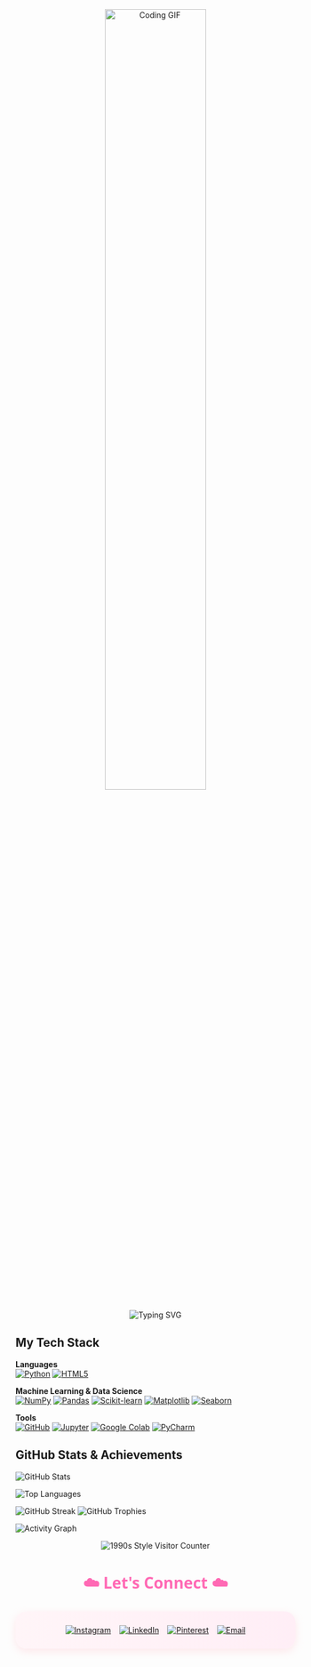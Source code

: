 
<div align="center">
  <img src="https://i.pinimg.com/originals/7c/a2/89/7ca28999fb18fe29ebbdb2ad8f27bf8d.gif" style="width: 60%; height: auto;" alt="Coding GIF">
</div>
<div align="center">
  <!-- Customize the text in the lines parameter -->
  <img src="https://readme-typing-svg.herokuapp.com?font=Fira+Code&pause=1000&color=FF69B4&center=true&vCenter=true&width=435&lines=Hi+I'm+Liya;Computer+Science+Student;Always+Learning+New+Things" alt="Typing SVG" />
</div>




## My Tech Stack 
**Languages**  
[![Python](https://img.shields.io/badge/Python-ffb6c1?style=for-the-badge&logo=python&logoColor=white)](https://www.python.org/) 
[![HTML5](https://img.shields.io/badge/HTML5-f9c6d4?style=for-the-badge&logo=html5&logoColor=white)](https://www.w3schools.com/html/)

**Machine Learning & Data Science**  
[![NumPy](https://img.shields.io/badge/Numpy-ffafd2?style=for-the-badge&logo=numpy&logoColor=white)](https://numpy.org/) 
[![Pandas](https://img.shields.io/badge/Pandas-fcc8e2?style=for-the-badge&logo=pandas&logoColor=white)](https://pandas.pydata.org/) 
[![Scikit-learn](https://img.shields.io/badge/Scikit--learn-fbb1d5?style=for-the-badge&logo=scikit-learn&logoColor=white)](https://scikit-learn.org/) 
[![Matplotlib](https://img.shields.io/badge/Matplotlib-f8d3e0?style=for-the-badge&logo=plotly&logoColor=white)](https://matplotlib.org/) 
[![Seaborn](https://img.shields.io/badge/Seaborn-fccde2?style=for-the-badge&logo=seaborn&logoColor=white)](https://seaborn.pydata.org/)

**Tools**  
[![GitHub](https://img.shields.io/badge/GitHub-fce3f1?style=for-the-badge&logo=github&logoColor=black)](https://github.com/) 
[![Jupyter](https://img.shields.io/badge/Jupyter-f3cfe9?style=for-the-badge&logo=jupyter&logoColor=white)](https://jupyter.org/) 
[![Google Colab](https://img.shields.io/badge/Google_Colab-fde2e4?style=for-the-badge&logo=googlecolab&logoColor=white)](https://colab.research.google.com/) 
[![PyCharm](https://img.shields.io/badge/PyCharm-fad9e4?style=for-the-badge&logo=pycharm&logoColor=white)](https://www.jetbrains.com/pycharm/)

## GitHub Stats & Achievements

<div align="left">
  <!-- Replace YOUR_GITHUB_USERNAME with your actual GitHub username -->
  <img src="https://github-readme-stats.vercel.app/api?username=liyachittilappilly&show_icons=true&count_private=true&theme=radical&hide_border=true" alt="GitHub Stats" />
  
  ![Top Languages](https://github-readme-stats.vercel.app/api/top-langs/?username=liyachittilappilly&layout=compact&theme=radical)
</div>
  <img src="https://github-readme-streak-stats.herokuapp.com/?user=liyachittilappilly&theme=radical&hide_border=true" alt="GitHub Streak" />

  <img src="https://github-profile-trophy.vercel.app/?username=liyachittilappilly&theme=radical&no-frame=true&margin-w=30" alt="GitHub Trophies" />

![Activity Graph](https://github-readme-activity-graph.vercel.app/graph?username=liyachittilappilly&theme=radical)


<div align="center">

  <!-- 1990s Style Visitor Counter - Replace YOUR_GITHUB_USERNAME -->
  <img src="https://count.getloli.com/@liyachittilappilly?theme=rule34" alt="1990s Style Visitor Counter" />
  
</div>

<h2 align="center" style="color:#ff69b4; font-family: 'Segoe UI', sans-serif; font-size: 28px;">☁️ Let's Connect ☁️</h2>

<div align="center" style="background: linear-gradient(to right, #fff5f8, #ffeef6); border-radius: 20px; padding: 25px; margin: 20px 0; box-shadow: 0 5px 15px rgba(255, 182, 193, 0.3);">
  <div style="display: flex; justify-content: center; flex-wrap: wrap; gap: 15px;">
    <!-- Replace YOUR_INSTAGRAM_USERNAME -->
    <a href="https://www.instagram.com/needyneedyneedy" target="_blank">
      <img src="https://img.shields.io/badge/Instagram-@needyneedyneedy-ffe4ec?style=for-the-badge&logo=instagram&logoColor=E1306C" alt="Instagram" />
    </a>
    <!-- Replace YOUR_LINKEDIN_USERNAME -->
    <a href="https://www.linkedin.com/in/liya-s-chittilappilly" target="_blank">
      <img src="https://img.shields.io/badge/LinkedIn-Liya S Chittilappilly-fff0f5?style=for-the-badge&logo=linkedin&logoColor=0077B5" alt="LinkedIn" />
    </a>
    <!-- Replace YOUR_PINTEREST_USERNAME -->
    <a href="https://www.pinterest.com/liyachittilappilly" target="_blank">
      <img src="https://img.shields.io/badge/Pinterest-liyachittilappilly-fcc8e2?style=for-the-badge&logo=pinterest&logoColor=white" alt="Pinterest" />
    </a>
    <!-- Replace YOUR_EMAIL_ADDRESS -->
    <a href="mailto:liyachittilappilly@gmail.com">
      <img src="https://img.shields.io/badge/Gmail-Email_Me-fdf4f9?style=for-the-badge&logo=gmail&logoColor=EA4335" alt="Email" />
    </a>
  </div>
</div>

